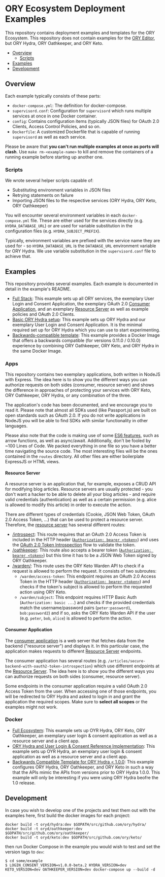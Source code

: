 # ORY Ecosystem Deployment Examples

This repository contains deployment examples and templates for the ORY Ecosystem. This repository does not contain
examples for the [ORY Editor](https://github.com/ory/editor), but ORY Hydra, ORY Oathkeeper, and ORY Keto.

<!-- START doctoc generated TOC please keep comment here to allow auto update -->
<!-- DON'T EDIT THIS SECTION, INSTEAD RE-RUN doctoc TO UPDATE -->


- [Overview](#overview)
  - [Scripts](#scripts)
- [Examples](#examples)
- [Development](#development)

<!-- END doctoc generated TOC please keep comment here to allow auto update -->

## Overview

Each example typically consists of these parts:

- `docker-compose.yml`: The definition for docker-compose.
- `supervisord.conf`: Configuration for `supervisord` which runs multiple services at once in one Docker container.
- `config`: Contains configuration items (typically JSON files) for OAuth 2.0 Clients, Access Control Policies, and so on.
- `Dockerfile`: A customized Dockerfile that is capable of running `supervisord` as well as each service.

Please be aware that **you can't run multiple examples at once as ports will clash**. Use `make rm-<example-name>` to
kill and remove the containers of a running example before starting up another one.

### Scripts

We wrote several helper scripts capable of:

- Substituting environment variables in JSON files
- Retrying statements on failure
- Importing JSON files to the respective services (ORY Hydra, ORY Keto, ORY Oathkeeper)

You will encounter several environment variables in each `docker-compose.yml` file. These are either used for the
services directly (e.g. `HYDRA_DATABASE_URL`) or are used for variable substitution in the configuration files
(e.g. `HYDRA_SUBJECT_PREFIX`).

Typically, environment variables are prefixed with the service name they are used for - so `HYDRA_DATABASE_URL` is the
`DATABASE_URL` environment variable for ORY Hydra. We use variable substitution in the `supervisord.conf` file to achieve that.

## Examples

This repository provides several examples. Each example is documented in detail in the example's README.

* [Full Stack](./full-stack): This example sets up all ORY services, the exemplary User Login and Consent
Application, the exemplary OAuth 2.0 [Consumer Application](#consumer-application), and an exemplary [Resource Server](#resource-server)
as well as example policies and OAuth 2.0 Clients.
* [Basic ORY Hydra setup](./hydra): This example sets up ORY Hydra and our exemplary User Login and Consent Application.
It is the minimal required set up for ORY Hydra which you can use to start experimenting.
* [Backwards-compatible template](./hydra-bc): This example provides a Docker Image that offers a backwards compatible
(for versions 0.11.0 / 0.10.0) experience by combining ORY Oathkeeper, ORY Keto, and ORY Hydra in the same Docker Image.

### Apps

This repository contains two exemplary applications, both written in NodeJS with Express. The idea here is to show you the different ways you can
authorize requests on both sides (consumer, resource server) and shows the difference in approaches of protecting your services
with ORY Keto, ORY Oathkeeper, ORY Hydra, or any combination of the three.

The application's code has been documented, and we encourage you to read it. Please note that almost all SDKs used (like
Passport.js) are built on open standards such as OAuth 2.0. If you do not write applications in NodeJS you will be able
to find SDKs with similar functionality in other languages.

Please also note that the code is making use of some [ES6 features](oauth2.jade), such as arrow functions, as well as
async/await. Additionally, don't be fooled by ~100 Lines of Code. We packed everything in one file so you have a better
time navigating the source code. The most interesting files will be the ones contained in the `routes` directory.
All other files are either boilerplate ExpressJS or HTML views.

#### Resource Server

A resource server is an application that, for example, exposes a CRUD API for modifying blog articles.
Resource servers are usually protected - you don't want a hacker to be able to delete all your blog articles -
and require valid credentials (authentication) as well as a certain permission (e.g. alice is allowed to modify this article)
in order to execute the action.

There are different types of credentials (Cookie, JSON Web Token, OAuth 2.0 Access Token, ...) that can be used to protect
a resource server. Therefore, the [resource server](./apps/resource-server) has several different routes:

* [/introspect](./apps/resource-server/routes/introspect): This route requires that an OAuth 2.0 Access Token
is included in the HTTP header ([`Authorization: bearer <token>`](https://tools.ietf.org/html/rfc6750)) and uses the
[OAuth 2.0 Token Introspection](https://tools.ietf.org/html/rfc7662) flow to validate the token.
* [/oathkeeper](./apps/resource-server/routes/oathkeeper): This route also accepts a bearer token
([`Authorization: bearer <token>`](https://tools.ietf.org/html/rfc6750)) but this time it has to be a JSON Web Token
signed by ORY Oathkeeper.
* [/warden/](./apps/resource-server/routes/warden): This route uses the ORY Keto Warden API to check if a request
is allowed to perform the request. It consists of two subroutes:
  * `/warden/access-token`: This endpoint requires an OAuth 2.0 Access Token in the HTTP header
    ([`Authorization: bearer <token>`](https://tools.ietf.org/html/rfc6750)) and checks if the token's subject is allowed
    to perform the requested action using ORY Keto.
  * `/warden/subject`: This endpoint requires HTTP Basic Auth (`Authorization: basic ...`) and checks if the
    provided credentials match the username/password pairs (`peter:password1`, `bob:password2`)
    and if so, asks the ORY Keto Warden API if the user (e.g. `peter`, `bob`, `alice`) is allowed to perform the action.

#### Consumer Application

The [consumer application](./apps/consumer) is a web server that fetches data from the backend ("resource server")
and displays it. In this particular case, the application makes requests to different [Resource Server](#resource-server) endpoints.

The consumer application has several routes (e.g. `/articles/secure-backend-with-oauth2-token-introspection`) which use
different endpoints at the [Resource Server](#resource-server). The idea here is to show you the different ways you can
authorize requests on both sides (consumer, resource server).

Some endpoints in the consumer application require a valid OAuth 2.0 Access Token from the user. When accessing one
of those endpoints, you will be redirected to ORY Hydra and asked to login in and grant the application the required
scopes. Make sure to **select all scopes** or the examples might not work.

### Docker

* [Full Ecosystem](./hydra-keto-oathkeeper): This example sets up OYR Hydra, ORY Keto, ORY Oathkeeper, an exemplary
user login & consent application as well as a resource server and a client app.
* [ORY Hydra and User Login & Consent Reference Implementation](./hydra): This example sets up OYR Hydra, an exemplary
user login & consent application as well as a resource server and a client app.
* [Backwards Compatible Template for ORY Hydra < 1.0.0](./hydra-bc): This example configures ORY Hydra, ORY Oathkeeper,
and ORY Keto in such a way that the APIs mimic the APIs from versions prior to ORY Hydra 1.0.0. This example will
only be interesting if you were using ORY Hydra beofre the 1.0 release.

## Development

In case you wish to develop one of the projects and test them out with the examples here, first build the docker images
for each project:

```
docker build -t oryd/hydra:dev $GOPATH/src/github.com/ory/hydra/
docker build -t oryd/oathkeeper:dev $GOPATH/src/github.com/ory/oathkeeper/
docker build -t oryd/keto:dev $GOPATH/src/github.com/ory/keto/
```

then run Docker Compose in the example you would wish to test and set the version tags to `dev`:

```
$ cd some/example
$ LOGIN_CONSENT_VERSION=v1.0.0-beta.2 HYDRA_VERSION=dev KETO_VERSION=dev OATHKEEPER_VERSION=dev docker-compose up --build -d
```
